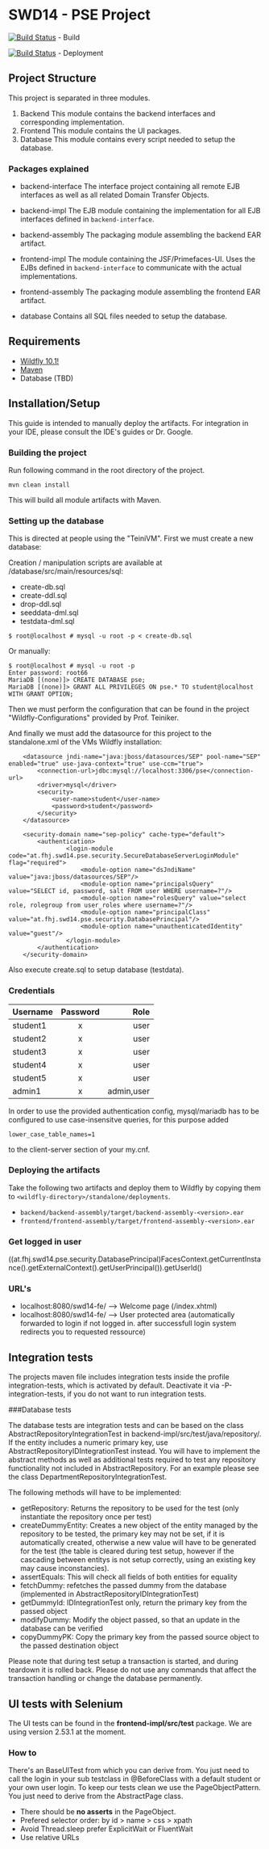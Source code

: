 # SWD14 - PSE Project

[![Build Status](https://jenkins.almost-a-blog.net/buildStatus/icon?job=PSE-build)](https://jenkins.almost-a-blog.net/job/PSE-build) - Build

[![Build Status](https://jenkins.almost-a-blog.net/buildStatus/icon?job=PSE-deploy)](https://jenkins.almost-a-blog.net/job/PSE-deploy) - Deployment

## Project Structure

This project is separated in three modules.

1. Backend
This module contains the backend interfaces and corresponding implementation.
2. Frontend
This module contains the UI packages.
3. Database
This module contains every script needed to setup the database.

### Packages explained
- backend-interface
The interface project containing all remote EJB interfaces as well as all related Domain Transfer Objects.
- backend-impl
The EJB module containing the implementation for all EJB interfaces defined in `backend-interface`.
- backend-assembly
The packaging module assembling the backend EAR artifact.

- frontend-impl
The module containing the JSF/Primefaces-UI. Uses the EJBs defined in `backend-interface` to communicate with the actual implementations.
- frontend-assembly
The packaging module assembling the frontend EAR artifact.

- database
Contains all SQL files needed to setup the database.

## Requirements
- [Wildfly 10.1!](http://www.wildfly.org/) 
- [Maven](https://maven.apache.org/)
- Database (TBD)

## Installation/Setup
This guide is intended to manually deploy the artifacts. 
For integration in your IDE, please consult the IDE's guides or Dr. Google.

### Building the project
Run following command in the root directory of the project.
```
mvn clean install
```
This will build all module artifacts with Maven.

### Setting up the database

This is directed at people using the "TeiniVM". First we must create a new database:

Creation / manipulation scripts are available at /database/src/main/resources/sql:
- create-db.sql
- create-ddl.sql
- drop-ddl.sql
- seeddata-dml.sql
- testdata-dml.sql
```
$ root@localhost # mysql -u root -p < create-db.sql
```
Or manually:

```
$ root@localhost # mysql -u root -p 
Enter password: root66
MariaDB [(none)]> CREATE DATABASE pse;
MariaDB [(none)]> GRANT ALL PRIVILEGES ON pse.* TO student@localhost WITH GRANT OPTION;
```

Then we must perform the configuration that can be found in the project "Wildfly-Configurations" provided by Prof. Teiniker.

And finally we must add the datasource for this project to the standalone.xml of the VMs Wildfly installation:

```
    <datasource jndi-name="java:jboss/datasources/SEP" pool-name="SEP" enabled="true" use-java-context="true" use-ccm="true">
        <connection-url>jdbc:mysql://localhost:3306/pse</connection-url>
        <driver>mysql</driver>
        <security>
            <user-name>student</user-name>
            <password>student</password>
        </security>
    </datasource>
```
```
    <security-domain name="sep-policy" cache-type="default">
        <authentication>
                <login-module code="at.fhj.swd14.pse.security.SecureDatabaseServerLoginModule" flag="required">
                    <module-option name="dsJndiName" value="java:jboss/datasources/SEP"/>
                    <module-option name="principalsQuery" value="SELECT id, password, salt FROM user WHERE username=?"/>
                    <module-option name="rolesQuery" value="select role, rolegroup from user_roles where username=?"/>
                    <module-option name="principalClass" value="at.fhj.swd14.pse.security.DatabasePrincipal"/>
                    <module-option name="unauthenticatedIdentity" value="guest"/>
                </login-module>
        </authentication>
    </security-domain>  
```

Also execute create.sql to setup database (testdata).

### Credentials

| Username        | Password   | Role  |
| ------------- |:-------------:| -----:|
| student1      | x    | user |
| student2      | x    | user |
| student3      | x    | user |
| student4      | x    | user |
| student5      | x    | user |
| admin1        | x    | admin,user |

In order to use the provided authentication config, mysql/mariadb has to be configured to use case-insensitve queries, for this purpose added 
```
lower_case_table_names=1
```
to the client-server section of your my.cnf.
### Deploying the artifacts
Take the following two artifacts and deploy them to Wildfly by copying them to `<wildfly-directory>/standalone/deployments`.
- `backend/backend-assembly/target/backend-assembly-<version>.ear`
- `frontend/frontend-assembly/target/frontend-assembly-<version>.ear`

### Get logged in user

((at.fhj.swd14.pse.security.DatabasePrincipal)FacesContext.getCurrentInstance().getExternalContext().getUserPrincipal()).getUserId()


### URL's

- localhost:8080/swd14-fe/ --> Welcome page (/index.xhtml)
- localhost:8080/swd14-fe/ --> User protected area (automatically forwarded to login if not logged in. after successfull login system redirects you to requested ressource)

## Integration tests

The projects maven file includes integration tests inside the profile integration-tests, which is activated by default. Deactivate it via -P-integration-tests, if you do not want to run integration tests.

###Database tests

The database tests are integration tests and can be based on the class AbstractRepositoryIntegrationTest in backend-impl/src/test/java/repository/. If the entity includes a numeric primary key, use AbstractRepositoryIDIntegrationTest instead. You will have to implement the abstract methods as well as additional tests required to test any repository functionality not included in AbstractRepository. For an example please see the class DepartmentRepositoryIntegrationTest.

The following methods will have to be implemented:
- getRepository: Returns the repository to be used for the test (only instantiate the repository once per test)
- createDummyEntity: Creates a new object of the entity managed by the repository to be tested, the primary key may not be set, if it is automatically created, otherwise a new value will have to be generated for the test (the table is cleared during test setup, however if the cascading between entitys is not setup correctly, using an existing key may cause inconstancies). 
- assertEquals: This will check all fields of both entities for equality
- fetchDummy: refetches the passed dummy from the database (implemented in AbstractRepositoryIDIntegrationTest)
- getDummyId: IDIntegrationTest only, return the primary key from the passed object
- modifyDummy: Modify the object passed, so that an update in the database can be verified
- copyDummyPK: Copy the primary key from the passed source object to the passed destination object

Please note that during test setup a transaction is started, and during teardown it is rolled back. Please do not use any commands that affect the transaction handling or change the database permanently.

## UI tests with Selenium
The UI tests can be found in the **frontend-impl/src/test** package. We are using version 2.53.1 at the moment.
### How to
There's an BaseUITest from which you can derive from. You just need to call the login in your sub testclass in @BeforeClass with a default student or your own user login.
To keep our tests clean we use the PageObjectPattern. You just need to derive from the AbstractPage class. 
* There should be **no asserts** in the PageObject.
* Prefered selector order: by id > name > css > xpath
* Avoid Thread.sleep prefer ExplicitWait or FluentWait
* Use relative URLs
